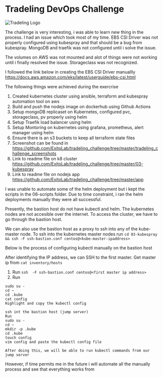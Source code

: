 # Tradeling DevOps Challenge

![Tradeling Logo]("https://c8n.tradeling.com/assets/svgs/tradeling-logo.svg)

The challenge is very interesting, i was able to learn new thing in the process. I had an issue which took most of my time. EBS CSI Driver was not properly configured using kubespray and that should be a bug from kubespray. MongoDB and traefik was not configured until i solve the issue. 

The volumes on AWS was not mounted and alot of things were not working until i finally resolved the issue. Storageclass was not recognized.

I followed the link below in creating the EBS CSI Driver manuallly https://docs.aws.amazon.com/eks/latest/userguide/ebs-csi.html 


The following things were achieved during the exercrise 

1. Created kubernetes cluster using ansible, terraform and kubespray automation tool on aws 
2. Build and push the nodejs image on dockerhub using Github Actions 
3. Setup mongoDB replicaset on Kubernetes, configured pvc, storageclass, pv properly using helm
4. Setup Traefik load balancer using helm 
5. Setup Montoring on kubernetes using grafana, prometheus, alert manager using helm 
6. Ensure there is an s3 buckets to keep all terraform state files 
7. Screenshot can be found in https://github.com/ExitoLab/tradeling_challenge/tree/master/tradeling_challenge_screenshots
8. Link to readme file on k8 cluster https://github.com/ExitoLab/tradeling_challenge/tree/master/03-kubespray
9. Link to readme file on nodejs app  https://github.com/ExitoLab/tradeling_challenge/tree/master/app

I was unable to automate some of the helm deployment but i kept the scripts in the 06-scripts folder. Due to time constraint, i ran the helm deployments manually they were all successful. 

Presently, the bastion host do not have kubectl and helm. The kubernetes nodes are not accesible over the internet. To access the cluster, we have to go through the bastion host. 

We can also use the bastion host as a proxy to ssh into any of the kube-master node. To ssh into the kubernetes master nodes run ` cd 03-kubespray && ssh -F ssh-bastion.conf centos@<kube-master-ipaddress> `

Below is the process of configuring kubectl manually on the bastion host 

After identifying the IP address, we can SSH to the first master. Get master ip from 
` cat inventory/hosts `

1. Run ` ssh  -F ssh-bastion.conf centos@<first master ip address>  `
2. Run

```ShellSession
sudo su - 
cd ~
cd .kube
cat config
Highlight and copy the kubectl config

ssh int the bastion host (jump server)
Run 
sudo su - 
cd ~
mkdir -p .kube
cd .kube
touch config
vim config and paste the kubectl config file 

After doing this, we will be able to run kubectl commands from our jump server

```

However, if time permits me in the future i will automate all the manually process and see that everything works from 